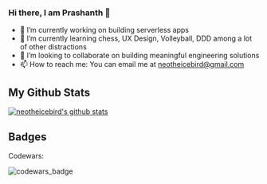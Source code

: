 ### Hi there, I am Prashanth 👋

- 🔭 I’m currently working on building serverless apps
- 🌱 I’m currently learning chess, UX Design, Volleyball, DDD among a lot of other distractions
- 👯 I’m looking to collaborate on building meaningful engineering solutions
- 📫 How to reach me: You can email me at neotheicebird@gmail.com

## My Github Stats

[![neotheicebird's github stats](https://github-readme-stats.vercel.app/api?username=neotheicebird&count_private=true&show_icons=true)](https://github.com/neotheicebird/github-readme-stats)

## Badges

Codewars:

![codewars_badge](https://www.codewars.com/users/neotheicebird/badges/large)

